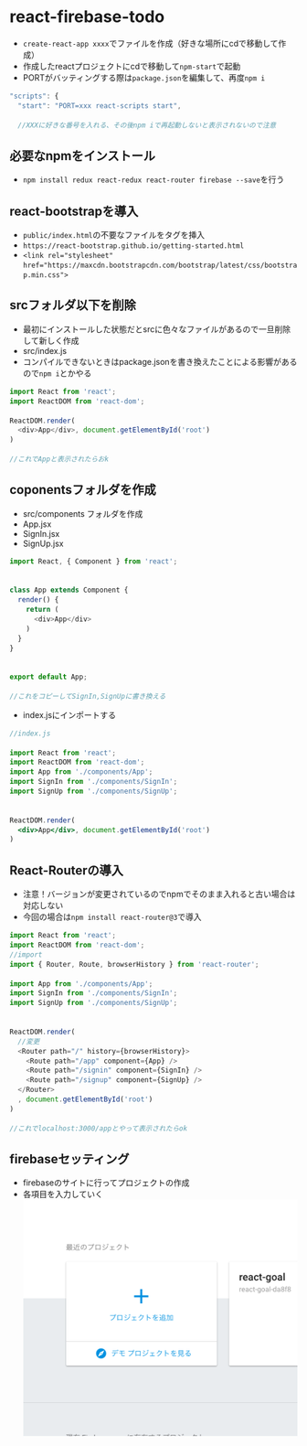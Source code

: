 # react-firebase-todo
- `create-react-app xxxx`でファイルを作成（好きな場所にcdで移動して作成）
- 作成したreactプロジェクトにcdで移動して`npm-start`で起動
- PORTがバッティングする際は`package.json`を編集して、再度`npm i`
```js
"scripts": {
  "start": "PORT=xxx react-scripts start",

  //XXXに好きな番号を入れる、その後npm iで再起動しないと表示されないので注意
```

## 必要なnpmをインストール
- `npm install redux react-redux react-router firebase --save`を行う


## react-bootstrapを導入
- `public/index.html`の不要なファイルを<link>タグを挿入
- `https://react-bootstrap.github.io/getting-started.html`
- `<link rel="stylesheet" href="https://maxcdn.bootstrapcdn.com/bootstrap/latest/css/bootstrap.min.css">`


## srcフォルダ以下を削除
- 最初にインストールした状態だとsrcに色々なファイルがあるので一旦削除して新しく作成
- src/index.js
- コンパイルできないときはpackage.jsonを書き換えたことによる影響があるので`npm i`とかやる
```js
import React from 'react';
import ReactDOM from 'react-dom';

ReactDOM.render(
  <div>App</div>, document.getElementById('root')
)

//これでAppと表示されたらおk
```

## coponentsフォルダを作成
- src/components フォルダを作成
- App.jsx
- SignIn.jsx
- SignUp.jsx
```js
import React, { Component } from 'react';


class App extends Component {
  render() {
    return (
      <div>App</div>
    )
  }
}


export default App;

//これをコピーしてSignIn,SignUpに書き換える
```
- index.jsにインポートする
```jsx
//index.js

import React from 'react';
import ReactDOM from 'react-dom';
import App from './components/App';
import SignIn from './components/SignIn';
import SignUp from './components/SignUp';


ReactDOM.render(
  <div>App</div>, document.getElementById('root')
)

```

## React-Routerの導入
- 注意！バージョンが変更されているのでnpmでそのまま入れると古い場合は対応しない
- 今回の場合は`npm install react-router@3`で導入
```js
import React from 'react';
import ReactDOM from 'react-dom';
//import
import { Router, Route, browserHistory } from 'react-router';

import App from './components/App';
import SignIn from './components/SignIn';
import SignUp from './components/SignUp';


ReactDOM.render(
  //変更
  <Router path="/" history={browserHistory}>
    <Route path="/app" component={App} />
    <Route path="/signin" component={SignIn} />
    <Route path="/signup" component={SignUp} />
  </Router>
  , document.getElementById('root')
)

//これでlocalhost:3000/appとやって表示されたらok
```

## firebaseセッティング
- firebaseのサイトに行ってプロジェクトの作成
- 各項目を入力していく
  ![firebase　プロジェクト作成](react-firebase-auth/images/1.png "1")
